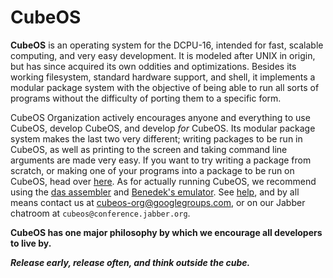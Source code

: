 # CubeOS

**CubeOS** is an operating system for the DCPU-16, intended for fast, scalable computing, and very easy development. It is modeled after UNIX in origin, but has since acquired its own oddities and optimizations. Besides its working filesystem, standard hardware support, and shell, it implements a modular package system with the objective of being able to run all sorts of programs without the difficulty of porting them to a specific form.

CubeOS Organization actively encourages anyone and everything to use CubeOS, develop CubeOS, and develop *for* CubeOS. Its modular package system makes the last two very different; writing packages to be run in CubeOS, as well as printing to the screen and taking command line arguments are made very easy. If you want to try writing a package from scratch, or making one of your programs into a package to be run on CubeOS, head over [here](http://github.com/cubeOS/cubeOS-packages/). As for actually running CubeOS, we recommend using the [das assembler](http://github.com/jonpovey/das/) and [Benedek's emulator](https://bitbucket.org/benedek/dcpu-16/). See [help](http://github.com/cubeOS/cubeOS-alpha/tree/master/help/), and by all means contact us at cubeos-org@googlegroups.com, or on our Jabber chatroom at `cubeos@conference.jabber.org`.

**CubeOS has one major philosophy by which we encourage all developers to live by.**

***Release early, release often, and think outside the cube.***
